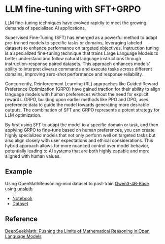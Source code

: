 # LLM fine-tuning with SFT+GRPO

LLM fine-tuning techniques have evolved rapidly to meet the growing demands of specialized AI applications.    

Supervised Fine-Tuning (SFT) has emerged as a powerful method to adapt pre-trained models to specific tasks or domains, leveraging labeled datasets to enhance performance on targeted objectives. Instruction tuning is a specialized fine-tuning technique that trains Large Language Models to better understand and follow natural language instructions through instruction-response paired datasets. This approach enhances models' ability to interpret diverse commands and execute tasks across different domains, improving zero-shot performance and response reliability.    

Concurrently, Reinforcement Learning (RL) approaches like Guided Reward Preference Optimization (GRPO) have gained traction for their ability to align language models with human preferences without the need for explicit rewards. GRPO, building upon earlier methods like PPO and DPO, uses preference data to guide the model towards generating more desirable outputs. The combination of SFT and GRPO represents a potent strategy for LLM optimization.    

By first using SFT to adapt the model to a specific domain or task, and then applying GRPO to fine-tune based on human preferences, you can create highly specialized models that not only perform well on targeted tasks but also align closely with user expectations and ethical considerations. This hybrid approach allows for more nuanced control over model behavior, potentially leading to AI systems that are both highly capable and more aligned with human values.

## Example 

Using OpenMathReasoning-mini dataset to post-train [Qwen3-4B-Base](https://huggingface.co/Qwen/Qwen3-4B) using [unsloth](https://github.com/unslothai/unsloth)

- [Notebook](https://github.com/yfgit2012/LLM-SFT-GRPO/blob/main/SFT_GRPO_unsloth.ipynb)   
- [Dataset](https://huggingface.co/datasets/unsloth/OpenMathReasoning-mini)   

## Reference

[DeepSeekMath: Pushing the Limits of Mathematical Reasoning in Open Language Models](https://arxiv.org/abs/2402.03300)


